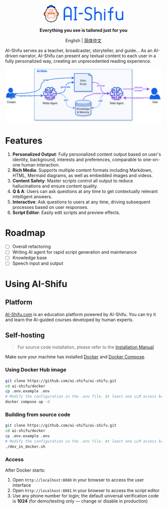<div align="center">
  <img src="assets/logo_en.png" width=256></img>
<p><strong>Everything you see is tailored just for you</strong></p>

English | [简体中文](README_ZH-CN.md)

</div>

AI-Shifu serves as a teacher, broadcaster, storyteller, and guide... As an AI-driven narrator, AI-Shifu can present any textual content to each user in a fully personalized way, creating an unprecedented reading experience.

![Architecture](assets/architecture.png)

# Features

1. **Personalized Output**: Fully personalized content output based on user's identity, background, interests and preferences, comparable to one-on-one human interaction.
2. **Rich Media**: Supports multiple content formats including Markdown, HTML, Mermaid diagrams, as well as embedded images and videos.
3. **Content Safety**: Master scripts control all output to reduce hallucinations and ensure content quality.
4. **Q & A**: Users can ask questions at any time to get contextually relevant intelligent answers.
5. **Interactive**: Ask questions to users at any time, driving subsequent processes based on user responses.
6. **Script Editor**: Easily edit scripts and preview effects.

# Roadmap

- [ ] Overall refactoring
- [ ] Writing AI agent for rapid script generation and maintenance
- [ ] Knowledge base
- [ ] Speech input and output

# Using AI-Shifu

## Platform

[AI-Shifu.com](https://ai-shifu.com) is an education platform powered by AI-Shifu. You can try it and learn the AI-guided courses developed by human experts.

## Self-hosting

> For source code installation, please refer to the [Installation Manual](INSTALL_MANUAL.md)

Make sure your machine has installed [Docker](https://docs.docker.com/get-docker/) and [Docker Compose](https://docs.docker.com/compose/install/).

### Using Docker Hub image

```bash
git clone https://github.com/ai-shifu/ai-shifu.git
cd ai-shifu/docker
cp .env.example .env
# Modify the configuration in the .env file. At least one LLM access key should be configured, and set DEFAULT_LLM_MODEL to the name of the model
docker compose up -d
```

### Building from source code

```bash
git clone https://github.com/ai-shifu/ai-shifu.git
cd ai-shifu/docker
cp .env.example .env
# Modify the configuration in the .env file. At least one LLM access key should be configured, and set DEFAULT_LLM_MODEL to the name of the model
./dev_in_docker.sh
```

### Access

After Docker starts:
1. Open `http://localhost:8080` in your browser to access the user interface
2. Open `http://localhost:8081` in your browser to access the script editor
3. Use any phone number for login; the default universal verification code is **1024** (for demo/testing only — change or disable in production)
